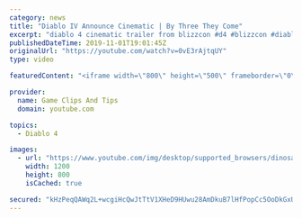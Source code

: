 ```yaml
---
category: news
title: "Diablo IV Announce Cinematic | By Three They Come"
excerpt: "diablo 4 cinematic trailer from blizzcon #d4 #blizzcon #diablo."
publishedDateTime: 2019-11-01T19:01:45Z
originalUrl: "https://youtube.com/watch?v=0vE3rAjtqUY"
type: video

featuredContent: "<iframe width=\"800\" height=\"500\" frameborder=\"0\" src=\"https://www.youtube.com/embed/0vE3rAjtqUY\" allow=\"accelerometer; autoplay; encrypted-media; gyroscope; picture-in-picture\" allowfullscreen></iframe>"

provider:
  name: Game Clips And Tips
  domain: youtube.com

topics:
  - Diablo 4

images:
  - url: "https://www.youtube.com/img/desktop/supported_browsers/dinosaur.png"
    width: 1200
    height: 800
    isCached: true

secured: "kHzPeqQAWq2L+wcgiHcQwJtTtV1XHeD9HUwu28AmDkuB7lHfPopCc5OoDkGxUxf9hCr44ozNFKfj7pWEk1q48CxvSjvV1FMmvDkYDpOlWsNcXhdzaFtSEKXIYecyTPm7PxbXw5yAXclPqPOYtqJqLlD5XDXBK7FVybmv3joFTg9tRfZsYaJ2FJEtO7TCEATYFp08Uj04gqrvspb6ZxkI0WGOQDMQPER1H+JbhgBBn8aYWBN7UIE0i9TsrEU4K3lcnmQEArCGZIvCYdnWnNSnOZTrncodVzmz5CKiWWAqYlAvOyIYBJcnMqpG0gjXixACzjTWk0Sdgns7tD82XA4nt0GOG6RBFeVo3xvLQpqlEN3LJao3Nwmf4MesapC+AbRwOyPvkF2WKUsEY7mWQpJ96g==;DobTc6/BibseG+EKe/InRQ=="
---
```


